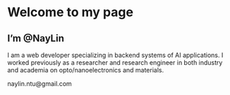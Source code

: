 

<h1>Welcome to my page</h1>
<h2> I’m @NayLin</h2>
<p> I am a web developer specializing in backend systems of AI applications. I worked previously as a researcher and research engineer in both industry and academia on opto/nanoelectronics and materials. </p>
<p> naylin.ntu@gmail.com </p>  


